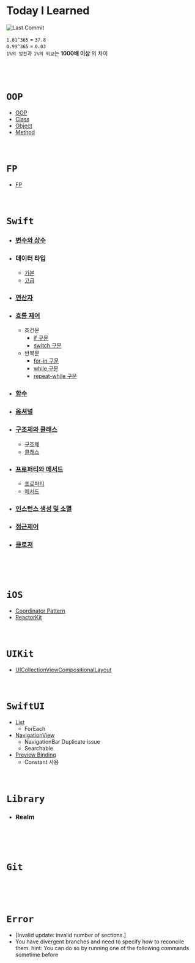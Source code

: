 # Today I Learned
![Last Commit](https://img.shields.io/github/last-commit/jihoooo97/TIL?style=flat&labelColor=white&logo=Swift)  
  
`1.01^365` = `37.8`  
`0.99^365` = `0.03`  
`1%의 발전`과 `1%의 퇴보`는 **1000배 이상** 의 차이
<br><br><br><br>

# `OOP`
- [OOP](https://github.com/jihoooo97/TIL/blob/main/OOP/OOP.md)
- [Class](https://github.com/jihoooo97/TIL/blob/main/OOP/Class.md)
- [Object](https://github.com/jihoooo97/TIL/blob/main/OOP/Object.md)
- [Method](https://github.com/jihoooo97/TIL/blob/main/OOP/Method.md)
<br><br><br>

# `FP`
- [FP](https://github.com/jihoooo97/TIL/blob/main/FP/FP.md)
<br><br><br>

# `Swift`
- ### [변수와 상수](https://github.com/jihoooo97/TIL/blob/main/Swift/변수와%20상수.md)
- ### 데이터 타입
  - [기본](https://github.com/jihoooo97/TIL/blob/main/Swift/데이터%20타입/1.%20기본/데이터%20타입%20기본.md)
  - [고급](https://github.com/jihoooo97/TIL/blob/main/Swift/데이터%20타입/2.%20고급/데이터%20타입%20고급.md)
- ### [연산자](https://github.com/jihoooo97/TIL/blob/main/Swift/연산자/연산자.md)
- ### [흐름 제어](https://github.com/jihoooo97/TIL/blob/main/Swift/흐름%20제어/흐름%20제어.md)
  - 조건문
    - [if 구문](https://github.com/jihoooo97/TIL/blob/main/Swift/흐름%20제어/조건문/if%20구문.md)
    - [switch 구문](https://github.com/jihoooo97/TIL/blob/main/Swift/흐름%20제어/조건문/switch%20구문.md)
  - 반복문
    - [for-in 구문](https://github.com/jihoooo97/TIL/blob/main/Swift/흐름%20제어/반복문/for-in%20구문.md)
    - [while 구문](https://github.com/jihoooo97/TIL/blob/main/Swift/흐름%20제어/반복문/while%20구문.md)
    - [repeat-while 구문](https://github.com/jihoooo97/TIL/blob/main/Swift/흐름%20제어/반복문/repeat-while%20구문.md)
- ### [함수](https://github.com/jihoooo97/TIL/tree/main/Swift/함수/함수.md)
- ### [옵셔널](https://github.com/jihoooo97/TIL/blob/main/Swift/옵셔널/옵셔널.md)
- ### [구조체와 클래스](https://github.com/jihoooo97/TIL/blob/main/Swift/구조체와%20클래스/구조체와%20클래스.md)
  - [구조체](https://github.com/jihoooo97/TIL/blob/main/Swift/구조체와%20클래스/구조체.md)
  - [클래스](https://github.com/jihoooo97/TIL/blob/main/Swift/구조체와%20클래스/클래스.md)
- ### [프로퍼티와 메서드](https://github.com/jihoooo97/TIL/blob/main/Swift/프로퍼티와%20메서드/프로퍼티와%20메서드.md)
  - [프로퍼티](https://github.com/jihoooo97/TIL/blob/main/Swift/프로퍼티와%20메서드/프로퍼티.md)
  - [메서드](https://github.com/jihoooo97/TIL/blob/main/Swift/프로퍼티와%20메서드/메서드.md)
- ### [인스턴스 생성 및 소멸](https://github.com/jihoooo97/TIL/blob/main/Swift/인스턴스%20생성%20및%20소멸/인스턴스%20생성%20및%20소멸.md)
- ### [접근제어](https://github.com/jihoooo97/TIL/blob/main/Swift/접근제어/접근제어.md)
- ### [클로저]()
<br><br><br>

# `iOS`
- [Coordinator Pattern]()
- [ReactorKit]()
<br><br><br>

# `UIKit`
- [UICollectionViewCompositionalLayout](https://github.com/jihoooo97/TIL/blob/main/UIKit/UICollectionViewCompositionalLayout.md)
<br><br><br>

# `SwiftUI`
- [List]()
  - ForEach
- [NavigationView]()
  - NavigationBar Duplicate issue
  - Searchable
- [Preview Binding]()
  - Constant 사용
<br><br><br>

# `Library`
- ### Realm
<br><br><br>

# `Git`
<br><br><br>

# `Error`
- [Invalid update: invalid number of sections.]
- You have divergent branches and need to specify how to reconcile them.
hint: You can do so by running one of the following commands sometime before
<br><br><br>
